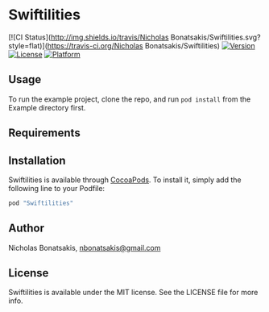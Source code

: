# Swiftilities

[![CI Status](http://img.shields.io/travis/Nicholas Bonatsakis/Swiftilities.svg?style=flat)](https://travis-ci.org/Nicholas Bonatsakis/Swiftilities)
[![Version](https://img.shields.io/cocoapods/v/Swiftilities.svg?style=flat)](http://cocoapods.org/pods/Swiftilities)
[![License](https://img.shields.io/cocoapods/l/Swiftilities.svg?style=flat)](http://cocoapods.org/pods/Swiftilities)
[![Platform](https://img.shields.io/cocoapods/p/Swiftilities.svg?style=flat)](http://cocoapods.org/pods/Swiftilities)

## Usage

To run the example project, clone the repo, and run `pod install` from the Example directory first.

## Requirements

## Installation

Swiftilities is available through [CocoaPods](http://cocoapods.org). To install
it, simply add the following line to your Podfile:

```ruby
pod "Swiftilities"
```

## Author

Nicholas Bonatsakis, nbonatsakis@gmail.com

## License

Swiftilities is available under the MIT license. See the LICENSE file for more info.
